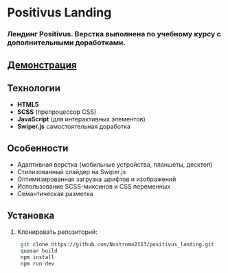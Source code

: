 # Positivus Landing

### Лендинг Positivus. Верстка выполнена по учебному курсу с дополнительными доработками.
 ## [Демонстрация](<https://landing-pages-five-gamma.vercel.app/>)
## Технологии
- **HTML5**
- **SCSS** (препроцессор CSS)
- **JavaScript** (для интерактивных элементов)
- **Swiper.js** самостоятельная доработка

## Особенности
- Адаптивная верстка (мобильные устройства, планшеты, десктоп)
- Стилизованный слайдер на Swiper.js
- Оптимизированная загрузка шрифтов и изображений
- Использование SCSS-миксинов и CSS переменных
- Семантическая разметка

## Установка
1. Клонировать репозиторий:
   ```bash
    git clone https://github.com/Nostromo2113/positivus_landing.git
    quasar build
    npm install
    npm run dev
